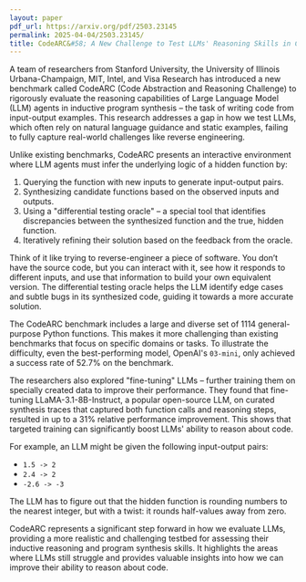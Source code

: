 ```yaml
---
layout: paper
pdf_url: https://arxiv.org/pdf/2503.23145
permalink: 2025-04-04/2503.23145/
title: CodeARC&#58; A New Challenge to Test LLMs' Reasoning Skills in Code Synthesis
---
```




A team of researchers from Stanford University, the University of Illinois Urbana-Champaign, MIT, Intel, and Visa Research has introduced a new benchmark called CodeARC (Code Abstraction and Reasoning Challenge) to rigorously evaluate the reasoning capabilities of Large Language Model (LLM) agents in inductive program synthesis – the task of writing code from input-output examples.  This research addresses a gap in how we test LLMs, which often rely on natural language guidance and static examples, failing to fully capture real-world challenges like reverse engineering.

Unlike existing benchmarks, CodeARC presents an interactive environment where LLM agents must infer the underlying logic of a hidden function by:

1.  Querying the function with new inputs to generate input-output pairs.
2.  Synthesizing candidate functions based on the observed inputs and outputs.
3.  Using a "differential testing oracle" – a special tool that identifies discrepancies between the synthesized function and the true, hidden function.
4.  Iteratively refining their solution based on the feedback from the oracle.

Think of it like trying to reverse-engineer a piece of software. You don’t have the source code, but you can interact with it, see how it responds to different inputs, and use that information to build your own equivalent version. The differential testing oracle helps the LLM identify edge cases and subtle bugs in its synthesized code, guiding it towards a more accurate solution.

The CodeARC benchmark includes a large and diverse set of 1114 general-purpose Python functions. This makes it more challenging than existing benchmarks that focus on specific domains or tasks.  To illustrate the difficulty, even the best-performing model, OpenAI's `03-mini`, only achieved a success rate of 52.7% on the benchmark.

The researchers also explored "fine-tuning" LLMs – further training them on specially created data to improve their performance.  They found that fine-tuning LLaMA-3.1-8B-Instruct, a popular open-source LLM, on curated synthesis traces that captured both function calls and reasoning steps, resulted in up to a 31% relative performance improvement. This shows that targeted training can significantly boost LLMs' ability to reason about code.

For example, an LLM might be given the following input-output pairs:

*   `1.5 -> 2`
*   `2.4 -> 2`
*   `-2.6 -> -3`

The LLM has to figure out that the hidden function is rounding numbers to the nearest integer, but with a twist: it rounds half-values away from zero.

CodeARC represents a significant step forward in how we evaluate LLMs, providing a more realistic and challenging testbed for assessing their inductive reasoning and program synthesis skills.  It highlights the areas where LLMs still struggle and provides valuable insights into how we can improve their ability to reason about code.